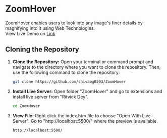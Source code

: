 # ZoomHover
ZoomHover enables users to look into any image's finer details by magnifying into it using Web Technologies.  
View Live Demo on [Link](https://codepen.io/pptpwzrr-the-vuer/pen/QWPVgaV)
## Cloning the Repository

1. **Clone the Repository:** Open your terminal or command prompt and navigate to the directory where you want to clone the repository. Then, use the following command to clone the repository:
   ```bash
   git clone https://github.com/shivamg0203/ZoomHover
2. **Install Live Server:** Open folder "ZoomHover" and go to extensions and install live server from "Ritvick Dey".
   ```bash
   cd ZoomHover
3. **View File:** Right click the index.htm file to choose "Open With Live Server". Go to "http://localhost:5500/" where the preview is available.
   ```bash
   http://localhost:5500/
